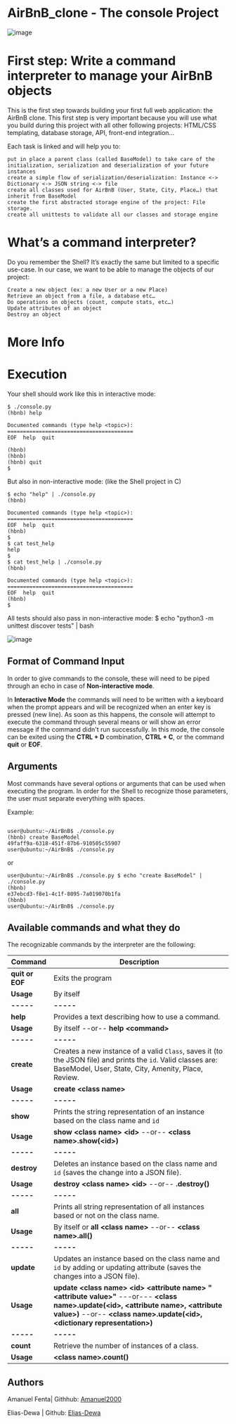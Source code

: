 # AirBnB_clone - The console Project

![image](https://user-images.githubusercontent.com/54449260/203245543-887fb536-2f25-4e95-bae2-6105f2ca99b5.png)

# First step: Write a command interpreter to manage your AirBnB objects

This is the first step towards building your first full web application: the AirBnB clone. This first step is very important because you will use what you build during this project with all other following projects: HTML/CSS templating, database storage, API, front-end integration…

Each task is linked and will help you to:

    put in place a parent class (called BaseModel) to take care of the initialization, serialization and deserialization of your future instances
    create a simple flow of serialization/deserialization: Instance <-> Dictionary <-> JSON string <-> file
    create all classes used for AirBnB (User, State, City, Place…) that inherit from BaseModel
    create the first abstracted storage engine of the project: File storage.
    create all unittests to validate all our classes and storage engine

# What’s a command interpreter?

Do you remember the Shell? It’s exactly the same but limited to a specific use-case. In our case, we want to be able to manage the objects of our project:

    Create a new object (ex: a new User or a new Place)
    Retrieve an object from a file, a database etc…
    Do operations on objects (count, compute stats, etc…)
    Update attributes of an object
    Destroy an object

# More Info

# Execution

Your shell should work like this in interactive mode:

    $ ./console.py
    (hbnb) help

    Documented commands (type help <topic>):
    ========================================
    EOF  help  quit

    (hbnb)
    (hbnb)
    (hbnb) quit
    $

But also in non-interactive mode: (like the Shell project in C)

    $ echo "help" | ./console.py
    (hbnb)

    Documented commands (type help <topic>):
    ========================================
    EOF  help  quit
    (hbnb)
    $
    $ cat test_help
    help
    $
    $ cat test_help | ./console.py
    (hbnb)

    Documented commands (type help <topic>):
    ========================================
    EOF  help  quit
    (hbnb)
    $

All tests should also pass in non-interactive mode: $ echo "python3 -m unittest discover tests" | bash

![image](https://user-images.githubusercontent.com/54449260/203246511-e38d5cab-e469-450f-a878-aaf94c2561f2.png)

## Format of Command Input

In order to give commands to the console, these will need to be piped through an echo in case of **Non-interactive mode**.

In **Interactive Mode** the commands will need to be written with a keyboard when the prompt appears and will be recognized when an enter key is pressed (new line). As soon as this happens, the console will attempt to execute the command through several means or will show an error message if the command didn't run successfully. In this mode, the console can be exited using the **CTRL + D** combination, **CTRL + C**, or the command **quit** or **EOF**.

## Arguments

Most commands have several options or arguments that can be used when executing the program. In order for the Shell to recognize those parameters, the user must separate everything with spaces.

Example:

```

user@ubuntu:~/AirBnB$ ./console.py
(hbnb) create BaseModel
49faff9a-6318-451f-87b6-910505c55907
user@ubuntu:~/AirBnB$ ./console.py

```

or

```
user@ubuntu:~/AirBnB$ ./console.py $ echo "create BaseModel" | ./console.py
(hbnb)
e37ebcd3-f8e1-4c1f-8095-7a019070b1fa
(hbnb)
user@ubuntu:~/AirBnB$ ./console.py
```

## Available commands and what they do

The recognizable commands by the interpreter are the following:

| Command         | Description                                                                                                                                                                                                                |
| --------------- | -------------------------------------------------------------------------------------------------------------------------------------------------------------------------------------------------------------------------- |
| **quit or EOF** | Exits the program                                                                                                                                                                                                          |
| **Usage**       | By itself                                                                                                                                                                                                                  |
| **-----**       | **-----**                                                                                                                                                                                                                  |
| **help**        | Provides a text describing how to use a command.                                                                                                                                                                           |
| **Usage**       | By itself --or-- **help <command\>**                                                                                                                                                                                       |
| **-----**       | **-----**                                                                                                                                                                                                                  |
| **create**      | Creates a new instance of a valid `Class`, saves it (to the JSON file) and prints the `id`. Valid classes are: BaseModel, User, State, City, Amenity, Place, Review.                                                       |
| **Usage**       | **create <class name\>**                                                                                                                                                                                                   |
| **-----**       | **-----**                                                                                                                                                                                                                  |
| **show**        | Prints the string representation of an instance based on the class name and `id`                                                                                                                                           |
| **Usage**       | **show <class name\> <id\>** --or-- **<class name\>.show(<id\>)**                                                                                                                                                          |
| **-----**       | **-----**                                                                                                                                                                                                                  |
| **destroy**     | Deletes an instance based on the class name and `id` (saves the change into a JSON file).                                                                                                                                  |
| **Usage**       | **destroy <class name\> <id\>** --or-- **<class name>.destroy(<id>)**                                                                                                                                                      |
| **-----**       | **-----**                                                                                                                                                                                                                  |
| **all**         | Prints all string representation of all instances based or not on the class name.                                                                                                                                          |
| **Usage**       | By itself or **all <class name\>** --or-- **<class name\>.all()**                                                                                                                                                          |
| **-----**       | **-----**                                                                                                                                                                                                                  |
| **update**      | Updates an instance based on the class name and `id` by adding or updating attribute (saves the changes into a JSON file).                                                                                                 |
| **Usage**       | **update <class name\> <id\> <attribute name\> "<attribute value\>"** ---or--- **<class name\>.update(<id\>, <attribute name\>, <attribute value\>)** --or-- **<class name\>.update(<id\>, <dictionary representation\>)** |
| **-----**       | **-----**                                                                                                                                                                                                                  |
| **count**       | Retrieve the number of instances of a class.                                                                                                                                                                               |
| **Usage**       | **<class name\>.count()**                                                                                                                                                                                                  |

## Authors

Amanuel Fenta| Githhub: [Amanuel2000](mailto:amanuelf44@gmail.com)

Elias-Dewa | Github: [Elias-Dewa](mailto:elias.dewa19@gmail.com)

